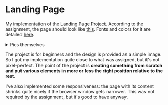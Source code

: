 # Landing Page
My implementation of the [Landing Page Project](https://www.theodinproject.com/lessons/foundations-landing-page).
According to the assignment, the page should look like [this](https://cdn.statically.io/gh/TheOdinProject/curriculum/81a5d553f4073e593d23a6ab00d50eef8620796d/foundations/html_css/project/imgs/01.png). Fonts and colors for it are detailed [here](https://cdn.statically.io/gh/TheOdinProject/curriculum/a38403e7d81cc8305af16ac48985cfbde87834d6/foundations/html_css/flexbox/project-landing-page/imgs/02.png).
<details>
<summary>Pics themselves</summary>
![Design](https://cdn.statically.io/gh/TheOdinProject/curriculum/81a5d553f4073e593d23a6ab00d50eef8620796d/foundations/html_css/project/imgs/01.png)
![Fonts and colors](https://cdn.statically.io/gh/TheOdinProject/curriculum/a38403e7d81cc8305af16ac48985cfbde87834d6/foundations/html_css/flexbox/project-landing-page/imgs/02.png)
</details>

The project is for beginners and the design is provided as a simple image. So I got my implementation quite close to what was assigned, but it's not pixel-perfect. The point of the project is **creating something from scratch and put various elements in more or less the right position relative to the rest**.

I've also implemented some responsiveness: the page with its content shrinks quite nicely if the browser window gets narrower. This was not required by the assignment, but it's good to have anyway.